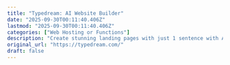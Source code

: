 ```yaml
---
title: "Typedream: AI Website Builder"
date: "2025-09-30T00:11:40.406Z"
lastmod: "2025-09-30T00:11:40.406Z"
categories: ["Web Hosting or Functions"]
description: "Create stunning landing pages with just 1 sentence with AI."
original_url: "https://typedream.com/"
draft: false
---
```

